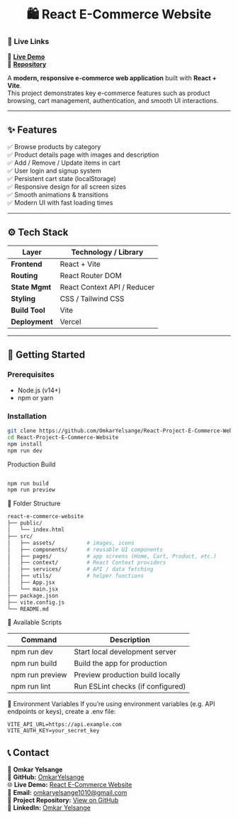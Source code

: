 
<h1 align="center">🛍️ React E-Commerce Website</h1>

### 🚀 Live Links
🔗 **[Live Demo](https://react-project-e-commerce-website.vercel.app/)**  
📂 **[Repository](https://github.com/OmkarYelsange/React-Project-E-Commerce-Website)**  


A **modern, responsive e-commerce web application** built with **React + Vite**.  
This project demonstrates key e-commerce features such as product browsing, cart management, authentication, and smooth UI interactions.

---
## ✨ Features

✅ Browse products by category  
✅ Product details page with images and description  
✅ Add / Remove / Update items in cart  
✅ User login and signup system  
✅ Persistent cart state (localStorage)  
✅ Responsive design for all screen sizes  
✅ Smooth animations & transitions  
✅ Modern UI with fast loading times  

---

## ⚙️ Tech Stack

| Layer            | Technology / Library             |
|------------------|----------------------------------|
| **Frontend**     | React + Vite                     |
| **Routing**      | React Router DOM                 |
| **State Mgmt**   | React Context API / Reducer      |
| **Styling**      | CSS / Tailwind CSS               |
| **Build Tool**   | Vite                             |
| **Deployment**   | Vercel                           |

---

## 🚀 Getting Started

### Prerequisites
- Node.js (v14+)
- npm or yarn

### Installation
```bash
git clone https://github.com/OmkarYelsange/React-Project-E-Commerce-Website.git
cd React-Project-E-Commerce-Website
npm install
npm run dev
```

Production Build

```bash

npm run build
npm run preview

```

🧩 Folder Structure

```bash
react-e-commerce-website
├── public/
│   └── index.html
├── src/
│   ├── assets/          # images, icons
│   ├── components/      # reusable UI components
│   ├── pages/           # app screens (Home, Cart, Product, etc.)
│   ├── context/         # React Context providers
│   ├── services/        # API / data fetching
│   ├── utils/           # helper functions
│   ├── App.jsx
│   └── main.jsx
├── package.json
├── vite.config.js
└── README.md

```

🧰 Available Scripts


| Command         | Description                      |
|-----------------|----------------------------------|
| npm run dev     | Start local development server   |
| npm run build   | Build the app for production     |
| npm run preview | Preview production build locally |
| npm run lint    | Run ESLint checks (if configured)|


🔐 Environment Variables
If you’re using environment variables (e.g. API endpoints or keys), create a .env file:

```
VITE_API_URL=https://api.example.com
VITE_AUTH_KEY=your_secret_key

```

## 📞 Contact

👤 **Omkar Yelsange**  
💼 **GitHub:** [OmkarYelsange](https://github.com/OmkarYelsange)  
🌐 **Live Demo:** [React E-Commerce Website](https://react-project-e-commerce-website.vercel.app/)  
📧 **Email:** omkaryelsange1010@gmail.com  
🔗 **Project Repository:** [View on GitHub](https://github.com/OmkarYelsange/React-Project-E-Commerce-Website)  
💬 **LinkedIn:** [Omkar Yelsange](https://www.linkedin.com/in/omkaryelsange)
